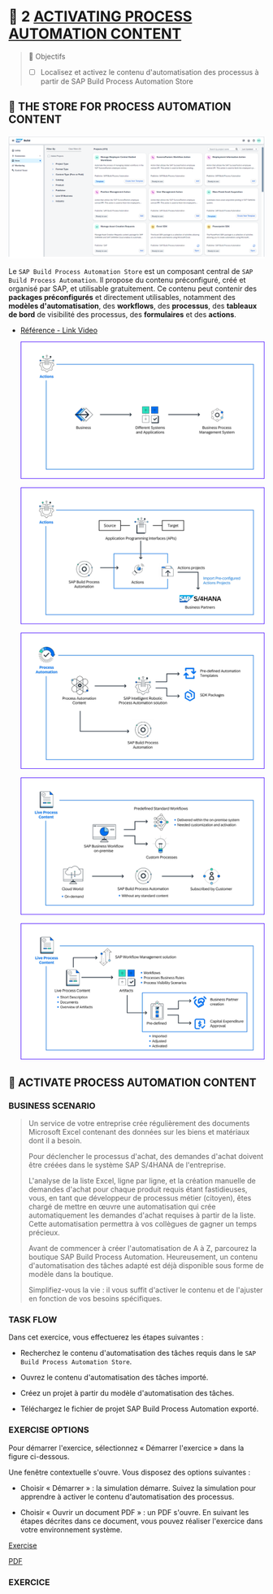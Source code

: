 # 🌸 2 [ACTIVATING PROCESS AUTOMATION CONTENT](https://learning.sap.com/learning-journeys/create-processes-and-automations-with-sap-build-process-automation/activating-process-automation-content_c9a67d2c-3b58-4288-8e5b-ccb71ca81010)

> 🌺 Objectifs
>
> - [ ] Localisez et activez le contenu d'automatisation des processus à partir de SAP Build Process Automation Store

## 🌸 THE STORE FOR PROCESS AUTOMATION CONTENT

![](./assets/01_1_Exploring_the_Store_001.png)

Le `SAP Build Process Automation Store` est un composant central de `SAP Build Process Automation`. Il propose du contenu préconfiguré, créé et organisé par SAP, et utilisable gratuitement. Ce contenu peut contenir des **packages préconfigurés** et directement utilisables, notamment des **modèles d'automatisation**, des **workflows**, des **processus**, des **tableaux de bord** de visibilité des processus, des **formulaires** et des **actions**.

- [Référence - Link Video](https://learning.sap.com/learning-journeys/create-processes-and-automations-with-sap-build-process-automation/activating-process-automation-content_c9a67d2c-3b58-4288-8e5b-ccb71ca81010)

  ![](./assets/Capture%20d’écran%202025-05-23%20113656.png)

  ![](./assets/Capture%20d’écran%202025-05-23%20113750.png)

  ![](./assets/Capture%20d’écran%202025-05-23%20113916.png)

  ![](./assets/Capture%20d’écran%202025-05-23%20114142.png)

  ![](./assets/Capture%20d’écran%202025-05-23%20114300.png)

## 🌸 ACTIVATE PROCESS AUTOMATION CONTENT

### BUSINESS SCENARIO

> Un service de votre entreprise crée régulièrement des documents Microsoft Excel contenant des données sur les biens et matériaux dont il a besoin.
>
> Pour déclencher le processus d'achat, des demandes d'achat doivent être créées dans le système SAP S/4HANA de l'entreprise.
>
> L'analyse de la liste Excel, ligne par ligne, et la création manuelle de demandes d'achat pour chaque produit requis étant fastidieuses, vous, en tant que développeur de processus métier (citoyen), êtes chargé de mettre en œuvre une automatisation qui crée automatiquement les demandes d'achat requises à partir de la liste. Cette automatisation permettra à vos collègues de gagner un temps précieux.
>
> Avant de commencer à créer l'automatisation de A à Z, parcourez la boutique SAP Build Process Automation. Heureusement, un contenu d'automatisation des tâches adapté est déjà disponible sous forme de modèle dans la boutique.
>
> Simplifiez-vous la vie : il vous suffit d'activer le contenu et de l'ajuster en fonction de vos besoins spécifiques.

### TASK FLOW

Dans cet exercice, vous effectuerez les étapes suivantes :

- Recherchez le contenu d'automatisation des tâches requis dans le `SAP Build Process Automation Store`.

- Ouvrez le contenu d'automatisation des tâches importé.

- Créez un projet à partir du modèle d'automatisation des tâches.

- Téléchargez le fichier de projet SAP Build Process Automation exporté.

### EXERCISE OPTIONS

Pour démarrer l'exercice, sélectionnez « Démarrer l'exercice » dans la figure ci-dessous.

Une fenêtre contextuelle s'ouvre. Vous disposez des options suivantes :

- Choisir « Démarrer » : la simulation démarre. Suivez la simulation pour apprendre à activer le contenu d'automatisation des processus.

- Choisir « Ouvrir un document PDF » : un PDF s'ouvre. En suivant les étapes décrites dans ce document, vous pouvez réaliser l'exercice dans votre environnement système.

[Exercise](https://learnsap.enable-now.cloud.sap/pub/mmcp/index.html?show=project!PR_4E1599AFEA576295:uebung)

[PDF](./assets/hands_on.pdf)

### EXERCICE
